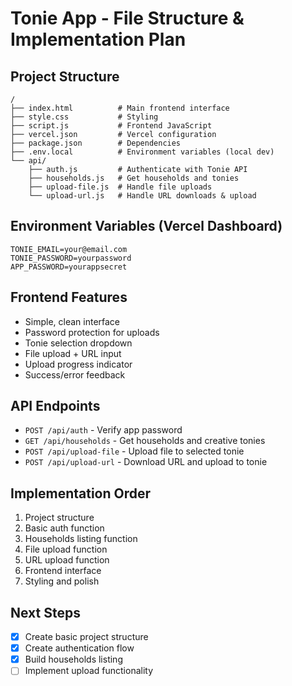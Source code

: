 # Tonie App - File Structure & Implementation Plan

## Project Structure
```
/
├── index.html          # Main frontend interface
├── style.css           # Styling
├── script.js           # Frontend JavaScript
├── vercel.json         # Vercel configuration
├── package.json        # Dependencies
├── .env.local          # Environment variables (local dev)
└── api/
    ├── auth.js         # Authenticate with Tonie API
    ├── households.js   # Get households and tonies
    ├── upload-file.js  # Handle file uploads
    └── upload-url.js   # Handle URL downloads & upload
```

## Environment Variables (Vercel Dashboard)
```
TONIE_EMAIL=your@email.com
TONIE_PASSWORD=yourpassword
APP_PASSWORD=yourappsecret
```

## Frontend Features
- Simple, clean interface
- Password protection for uploads
- Tonie selection dropdown
- File upload + URL input
- Upload progress indicator
- Success/error feedback

## API Endpoints
- `POST /api/auth` - Verify app password
- `GET /api/households` - Get households and creative tonies
- `POST /api/upload-file` - Upload file to selected tonie
- `POST /api/upload-url` - Download URL and upload to tonie

## Implementation Order
1. Project structure
2. Basic auth function
3. Households listing function
4. File upload function
5. URL upload function
6. Frontend interface
7. Styling and polish

## Next Steps
- [x] Create basic project structure
- [x] Create authentication flow
- [x] Build households listing
- [ ] Implement upload functionality
